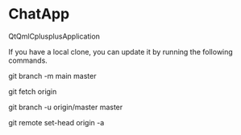 # ChatApp
QtQmlCplusplusApplication

If you have a local clone, you can update it by running the following commands.

git branch -m main master

git fetch origin

git branch -u origin/master master

git remote set-head origin -a
